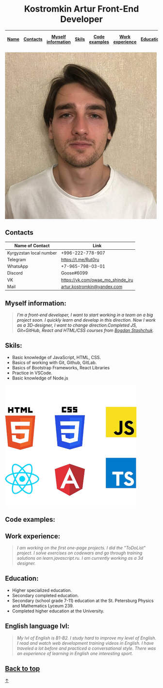 <a id="one">

<center >

# Kostromkin Artur Front-End Developer #

</center>

</a>

<a id= "head">

|[Name](#one)|[Contacts](#two)|[Myself information](#three)|[Skils](#four)|[Code examples](#five)|[Work experience](#six)|[Education](#seven)|[English language lvl](#eight)|
| ----- | ----- | ----- | ----- | ----- | ----- | ----- | ----- |

</a>

![My Photo](https://github.com/arthurchic20/rsschool-cv/blob/gh-pages/photo_Kostromkin_Artur.jpg?raw=true)

<a id="two">

## Contacts
| Name of Contact | Link |
| ------ | ------ |
|Kyrgyzstan local number| +996-222-778-907 |
|Telegram| <https://t.me/Rut0ru> |
|WhatsApp|+7-965-798-03-01|
|Discord| Goose#6099  |
|VK| <https://vk.com/owae_mo_shinde_iru>|
|Mail|<artur.kostromkin@yandex.com>|

</a>

<a id="three">

## Myself information: 
>_I'm a front-end developer, I want to start working in a team on a big project soon. I quickly learn and develop in this direction. Now I work as a 3D-designer, I want to change direction.Completed JS, Git+GitHub, React and HTML/CSS courses from [Bogdan Stashchuk](https://stashchuk.com/)._

</a>

<a id="four">

## Skils:

- Basic knowledge of JavaScript, HTML, CSS. 
- Basics of working with Git, Github, GitLab.
- Basics of Bootstrap Frameworks, React Libraries
- Practice in VSCode.
- Basic knowledge of Node.js

</a>

 [![Web Stuck](https://github.com/arthurchic20/rsschool-cv/blob/gh-pages/stack_image.png?raw=true)]()


<a id="five">

## Code examples:

</a>

<a id="six">

## Work experience:

> _I am working on the first one-page projects. I did the "ToDoList" project. I solve exercises on codewars and go through training solutions on learn.javascript.ru. I am currently working as a 3d designer._

</a>

<a id="seven">

## Education:

- Higher specialized education.
- Secondary completed education.
- Secondary (school grade 7-11) education at the St. Petersburg Physics and Mathematics Lyceum 239.
- Completed higher education at the University.

</a>

<a id="eight">

## English language lvl:

>_My lvl of English is B1-B2. I study hard to improve my level of English. I read and watch web development training videos in English. I have traveled a lot before and practiced a conversational style. There was an experience of learning in English one interesting sport._

</a>

## [Back to top](#head)

<a class="top-link hide" href="#top">↑</a>
<a name=#one></a>